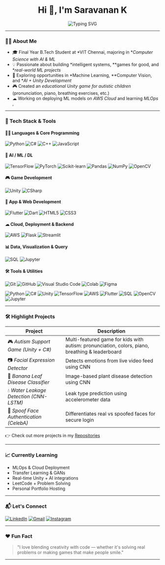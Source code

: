 <h1 align="center"> Hi 👋, I'm Saravanan K</h1>
<p align="center">
  <img src="https://readme-typing-svg.herokuapp.com?font=Fira+Code&size=20&pause=1000&color=00F7FF&center=true&vCenter=true&width=435&lines=AI+%7C+ML+%7C+Unity+Enthusiast;B.Tech+CSE+@+VIT+Chennai;Creative+Thinker+%7C+Tech+Explorer" alt="Typing SVG" />
</p>

---

### 👨‍💻 About Me

- 🎓 Final Year B.Tech Student at *VIT Chennai, majoring in **Computer Science with AI & ML*
- 💡 Passionate about building *intelligent systems, **games for good, and **real-world ML projects*
- 🚀 Exploring opportunities in *Machine Learning, **Computer Vision, and **AI + Unity Development*
- 🎮 Created an *educational Unity game for autistic children* (pronunciation, piano, breathing exercises, etc.)
- ☁ Working on deploying ML models on *AWS Cloud* and learning *MLOps* , 


---

### 🧠 Tech Stack & Tools

#### 👨‍💻 Languages & Core Programming
![Python](https://img.shields.io/badge/-Python-3776AB?style=for-the-badge&logo=python&logoColor=white)
![C#](https://img.shields.io/badge/-C%23-239120?style=for-the-badge&logo=c-sharp&logoColor=white)
![C++](https://img.shields.io/badge/-C++-00599C?style=for-the-badge&logo=c%2b%2b&logoColor=white)
![JavaScript](https://img.shields.io/badge/-JavaScript-F7DF1E?style=for-the-badge&logo=javascript&logoColor=black)

#### 🧠 AI / ML / DL
![TensorFlow](https://img.shields.io/badge/-TensorFlow-FF6F00?style=for-the-badge&logo=tensorflow&logoColor=white)
![PyTorch](https://img.shields.io/badge/-PyTorch-EE4C2C?style=for-the-badge&logo=pytorch&logoColor=white)
![Scikit-learn](https://img.shields.io/badge/-Scikit%20Learn-F7931E?style=for-the-badge&logo=scikit-learn&logoColor=white)
![Pandas](https://img.shields.io/badge/-Pandas-150458?style=for-the-badge&logo=pandas)
![NumPy](https://img.shields.io/badge/-NumPy-013243?style=for-the-badge&logo=numpy)
![OpenCV](https://img.shields.io/badge/-OpenCV-5C3EE8?style=for-the-badge&logo=opencv&logoColor=white)

#### 🎮 Game Development
![Unity](https://img.shields.io/badge/-Unity-100000?style=for-the-badge&logo=unity&logoColor=white)
![CSharp](https://img.shields.io/badge/-CSharp-239120?style=for-the-badge&logo=c-sharp&logoColor=white)

#### 📱 App & Web Development
![Flutter](https://img.shields.io/badge/-Flutter-02569B?style=for-the-badge&logo=flutter&logoColor=white)
![Dart](https://img.shields.io/badge/-Dart-0175C2?style=for-the-badge&logo=dart&logoColor=white)
![HTML5](https://img.shields.io/badge/-HTML5-E34F26?style=for-the-badge&logo=html5&logoColor=white)
![CSS3](https://img.shields.io/badge/-CSS3-1572B6?style=for-the-badge&logo=css3)

#### ☁ Cloud, Deployment & Backend
![AWS](https://img.shields.io/badge/-AWS-232F3E?style=for-the-badge&logo=amazonaws&logoColor=white)
![Flask](https://img.shields.io/badge/-Flask-000000?style=for-the-badge&logo=flask&logoColor=white)
![Streamlit](https://img.shields.io/badge/-Streamlit-FF4B4B?style=for-the-badge&logo=streamlit&logoColor=white)

#### 📊 Data, Visualization & Query
![SQL](https://img.shields.io/badge/-SQL-336791?style=for-the-badge&logo=postgresql&logoColor=white)
![Jupyter](https://img.shields.io/badge/-Jupyter-F37626?style=for-the-badge&logo=jupyter&logoColor=white)

#### 🛠 Tools & Utilities
![Git](https://img.shields.io/badge/-Git-F05032?style=for-the-badge&logo=git&logoColor=white)
![GitHub](https://img.shields.io/badge/-GitHub-181717?style=for-the-badge&logo=github)
![Visual Studio Code](https://img.shields.io/badge/-VSCode-007ACC?style=for-the-badge&logo=visual-studio-code)
![Colab](https://img.shields.io/badge/-Google%20Colab-F9AB00?style=for-the-badge&logo=google-colab&logoColor=black)
![Figma](https://img.shields.io/badge/-Figma-F24E1E?style=for-the-badge&logo=figma&logoColor=white)

![Python](https://img.shields.io/badge/Python-3776AB?style=for-the-badge&logo=python&logoColor=white)
![C#](https://img.shields.io/badge/C%23-239120?style=for-the-badge&logo=c-sharp&logoColor=white)
![Unity](https://img.shields.io/badge/Unity-100000?style=for-the-badge&logo=unity&logoColor=white)
![TensorFlow](https://img.shields.io/badge/TensorFlow-FF6F00?style=for-the-badge&logo=tensorflow&logoColor=white)
![AWS](https://img.shields.io/badge/AWS-232F3E?style=for-the-badge&logo=amazonaws&logoColor=white)
![Flutter](https://img.shields.io/badge/Flutter-02569B?style=for-the-badge&logo=flutter&logoColor=white)
![SQL](https://img.shields.io/badge/SQL-336791?style=for-the-badge&logo=postgresql&logoColor=white)
![OpenCV](https://img.shields.io/badge/OpenCV-5C3EE8?style=for-the-badge&logo=opencv&logoColor=white)
![Jupyter](https://img.shields.io/badge/Jupyter-F37626?style=for-the-badge&logo=jupyter&logoColor=white)

---

### 🛠 Highlight Projects

| Project | Description |
|--------|-------------|
| 🎮 *Autism Support Game (Unity + C#)* | Multi-featured game for kids with autism: pronunciation, colors, piano, breathing & leaderboard |
| 📷 *Facial Expression Detector* | Detects emotions from live video feed using CNN |
| 🌿 *Banana Leaf Disease Classifier* | Image-based plant disease detection using CNN |
| 💧 *Water Leakage Detection (CNN-LSTM)* | Leak type prediction using accelerometer data |
| 🔐 *Spoof Face Authentication (CelebA)* | Differentiates real vs spoofed faces for secure login |


👉 Check out more projects in my [Repositories](https://github.com/SaRaVaNaN0504?tab=repositories)

---

### 📈 Currently Learning

- MLOps & Cloud Deployment  
- Transfer Learning & GANs  
- Real-time Unity + AI integrations  
- LeetCode + Problem Solving  
- Personal Portfolio Hosting

---

### 📬 Let's Connect

[![LinkedIn](https://img.shields.io/badge/-LinkedIn-0077B5?style=flat-square&logo=Linkedin&logoColor=white)](https://www.linkedin.com/in/saravanan-k-827261278/)
[![Gmail](https://img.shields.io/badge/-Mail-EA4335?style=flat-square&logo=Gmail&logoColor=white)](mailto:saro.05.11.04@gmail.com)
[![Instagram](https://img.shields.io/badge/-Instagram-E4405F?style=flat-square&logo=Instagram&logoColor=white)](https://www.instagram.com/___saravanan.05___?igsh=a3ZiZ2EzeTlsZXc=)

---

### ❤ Fun Fact

> "I love blending creativity with code — whether it's solving real problems or making games that make people smile."


---
